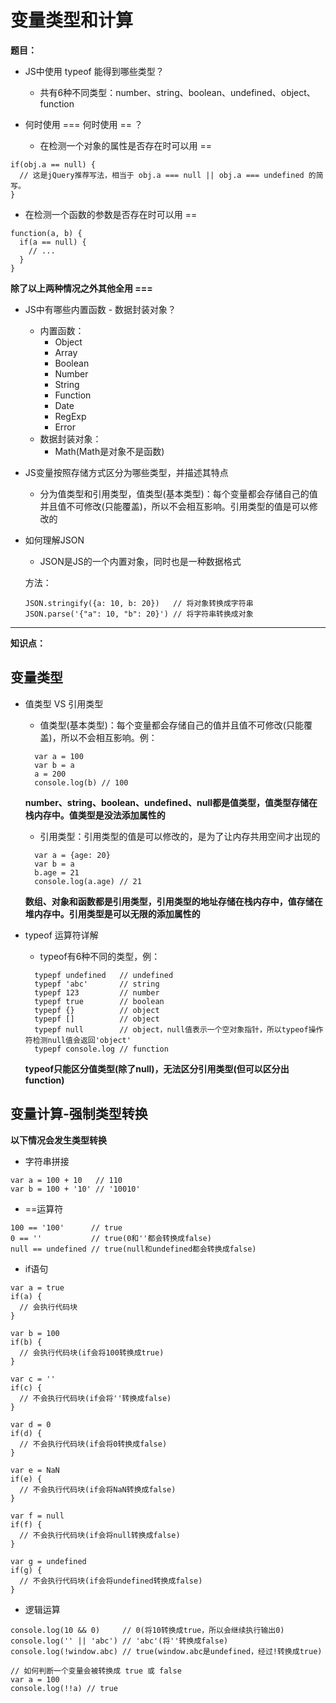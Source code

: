 # 变量类型和计算

**题目：**

- JS中使用 typeof 能得到哪些类型？
   - 共有6种不同类型：number、string、boolean、undefined、object、function

- 何时使用 === 何时使用 == ？
   - 在检测一个对象的属性是否存在时可以用 ==
```
if(obj.a == null) {
  // 这是jQuery推荐写法，相当于 obj.a === null || obj.a === undefined 的简写。
}
```
   - 在检测一个函数的参数是否存在时可以用 ==
```
function(a, b) {
  if(a == null) {
    // ...
  }
}
```
**除了以上两种情况之外其他全用 ===**

- JS中有哪些内置函数 - 数据封装对象？
   - 内置函数：
      - Object
      - Array
      - Boolean
      - Number
      - String
      - Function
      - Date
      - RegExp
      - Error
   - 数据封装对象：
      - Math(Math是对象不是函数)

- JS变量按照存储方式区分为哪些类型，并描述其特点
   - 分为值类型和引用类型，值类型(基本类型)：每个变量都会存储自己的值并且值不可修改(只能覆盖)，所以不会相互影响。引用类型的值是可以修改的

- 如何理解JSON
   - JSON是JS的一个内置对象，同时也是一种数据格式

   方法：

   ```
  JSON.stringify({a: 10, b: 20})   // 将对象转换成字符串
  JSON.parse('{"a": 10, "b": 20}') // 将字符串转换成对象
   ```

---

**知识点：**

## 变量类型
   - 值类型 VS 引用类型      
      - 值类型(基本类型)：每个变量都会存储自己的值并且值不可修改(只能覆盖)，所以不会相互影响。例：

      ```
        var a = 100
        var b = a
        a = 200
        console.log(b) // 100
      ```
        **number、string、boolean、undefined、null都是值类型，值类型存储在栈内存中。值类型是没法添加属性的**

      - 引用类型：引用类型的值是可以修改的，是为了让内存共用空间才出现的

      ```
        var a = {age: 20}
        var b = a
        b.age = 21
        console.log(a.age) // 21
      ```
        **数组、对象和函数都是引用类型，引用类型的地址存储在栈内存中，值存储在堆内存中。引用类型是可以无限的添加属性的**

   - typeof 运算符详解
      - typeof有6种不同的类型，例：
      ```
        typepf undefined   // undefined
        typepf 'abc'       // string
        typepf 123         // number
        typepf true        // boolean
        typepf {}          // object
        typepf []          // object
        typepf null        // object，null值表示一个空对象指针，所以typeof操作符检测null值会返回'object'
        typepf console.log // function
      ```
      **typeof只能区分值类型(除了null)，无法区分引用类型(但可以区分出function)**

## 变量计算-强制类型转换
   **以下情况会发生类型转换**

   - 字符串拼接

   ```
   var a = 100 + 10   // 110
   var b = 100 + '10' // '10010'
   ```

   - ==运算符

  ```
  100 == '100'      // true
  0 == ''           // true(0和''都会转换成false)
  null == undefined // true(null和undefined都会转换成false)
  ```

   - if语句

   ```
   var a = true
   if(a) {
     // 会执行代码块
   }

   var b = 100
   if(b) {
     // 会执行代码块(if会将100转换成true)
   }

   var c = ''
   if(c) {
     // 不会执行代码块(if会将''转换成false)
   }

   var d = 0
   if(d) {
     // 不会执行代码块(if会将0转换成false)
   }

   var e = NaN
   if(e) {
     // 不会执行代码块(if会将NaN转换成false)
   }

   var f = null
   if(f) {
     // 不会执行代码块(if会将null转换成false)
   }

   var g = undefined
   if(g) {
     // 不会执行代码块(if会将undefined转换成false)
   }
   ```

   - 逻辑运算

   ```
   console.log(10 && 0)     // 0(将10转换成true，所以会继续执行输出0)
   console.log('' || 'abc') // 'abc'(将''转换成false)
   console.log(!window.abc) // true(window.abc是undefined，经过!转换成true)
   ```

  ```
  // 如何判断一个变量会被转换成 true 或 false
  var a = 100
  console.log(!!a) // true
  ```